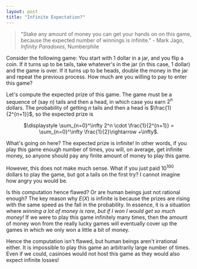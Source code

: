 ```yaml
---
layout: post
title: "Infinite Expectation?"
---
```


> "Stake any amount of money you can get your hands on on this game, because the expected number of winnings is infinite." - Mark Jago, _Infinity Paradoxes_, Numberphile

Consider the following game: You start with 1 dollar in a jar, and you flip a coin. If it turns up to be tails, take whatever's in the jar (in this case, 1 dollar) and the game is over. If it turns up to be heads, double the money in the jar and repeat the previous process. How much are you willing to pay to enter this game? 

Let's compute the expected prize of this game. The game must be a sequence of (say $n$) tails and then a head, in which case you earn $2^n$ dollars. The probability of getting $n$ tails and then a head is $\frac{1}{2^{n+1}}$, so the expected prize is

<p align="center">$\displaystyle \sum_{n=0}^\infty 2^n \cdot \frac{1}{2^{n+1}} = \sum_{n=0}^\infty \frac{1}{2}\rightarrow +\infty$. </p>

What's going on here? The expected prize is infinite! In other words, if you play this game enough number of times, you will, on average, get infinite money, so anyone should pay any finite amount of money to play this game.

However, this does not make much sense. What if you just paid $10^{100}$ dollars to play the game, but got a tails on the first try? I cannot imagine how angry you would be.

Is this computation hence flawed? Or are human beings just not rational enough? The key reason why $E(X)$ is infinite is because the prizes are rising with the same speed as the fall in the probability. In essence, it is a situation where _winning a lot of money is rare, but if I won I would get so much money!_ If we were to play this game infinitely many times, then the amount of money won from the really lucky games will eventually cover up the games in which we only won a little a bit of money.

Hence the computation isn't flawed, but human beings aren't irrational either. It is impossible to play this game an arbitrarily large number of times. Even if we could, casinoes would not host this game as they would also expect infinite losses!